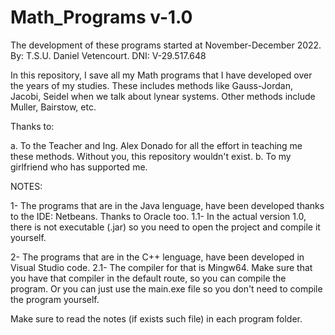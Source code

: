 # Math_Programs v-1.0

The development of these programs started at November-December 2022.
By: T.S.U. Daniel Vetencourt.
DNI: V-29.517.648

In this repository, I save all my Math programs that I have developed over the years of my studies. 
These includes methods like Gauss-Jordan, Jacobi, Seidel when we talk about lynear systems. Other methods include Muller, Bairstow, etc. 

Thanks to:

a. To the Teacher and Ing. Alex Donado for all the effort in teaching me these methods. Without you, this repository wouldn't exist.
b. To my girlfriend who has supported me.

NOTES:

1- The programs that are in the Java lenguage, have been developed thanks to the IDE: Netbeans. Thanks to Oracle too.
1.1- In the actual version 1.0, there is not executable (.jar) so you need to open the project and compile it yourself.

2- The programs that are in the C++ lenguage, have been developed in Visual Studio code.
2.1- The compiler for that is Mingw64. Make sure that you have that compiler in the default route, so you can compile the program.
Or you can just use the main.exe file so you don't need to compile the program yourself.

Make sure to read the notes (if exists such file) in each program folder.
